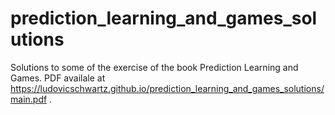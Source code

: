 # prediction_learning_and_games_solutions
Solutions to some of the exercise of the book Prediction Learning and Games. PDF availale at 
https://ludovicschwartz.github.io/prediction_learning_and_games_solutions/main.pdf .
